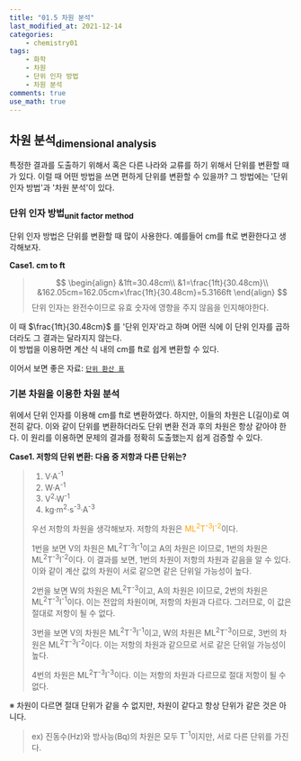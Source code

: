 ```yaml
---
title: "01.5 차원 분석"
last_modified_at: 2021-12-14
categories:
    - chemistry01
tags:
    - 화학
    - 차원
    - 단위 인자 방법
    - 차원 분석
comments: true
use_math: true
---
```


## 차원 분석<sub>dimensional analysis</sub>

특정한 결과를 도출하기 위해서 혹은 다른 나라와 교류를 하기 위해서 단위를 변환할 때가 있다. 이럴 때 어떤 방법을 쓰면 편하게 단위를 변환할 수 있을까? 그 방법에는 '단위 인자 방법'과 '차원 분석'이 있다.

### 단위 인자 방법<sub>unit factor method</sub>

단위 인자 방법은 단위를 변환할 때 많이 사용한다. 예를들어 cm를 ft로 변환한다고 생각해보자.

**Case1. cm to ft**
>
> $$
> \begin{align}
> &1ft=30.48cm\\
> &1=\frac{1ft}{30.48cm}\\
> &162.05cm=162.05cm×\frac{1ft}{30.48cm}=5.3166ft
> \end{align}
> $$
> 단위 인자는 완전수이므로 유효 숫자에 영향을 주지 않음을 인지해야한다.

이 때 $\frac{1ft}{30.48cm}$ 를 '단위 인자'라고 하며 어떤 식에 이 단위 인자를 곱하더라도 그 결과는 달라지지 않는다.\
이 방법을 이용하면 계산 식 내의 cm를 ft로 쉽게 변환할 수 있다.

이어서 보면 좋은 자료: [``단위 환산 표``](https://chemilk02.github.io/knowplus/k-03-UnitConversionTable)

### 기본 차원을 이용한 차원 분석

위에서 단위 인자를 이용해 cm를 ft로 변환하였다. 하지만, 이들의 차원은 L(길이)로 여전히 같다. 이와 같이 단위를 변환하더라도 단위 변환 전과 후의 차원은 항상 같아야 한다. 이 원리를 이용하면 문제의 결과를 정확히 도출했는지 쉽게 검증할 수 있다.

**Case1. 저항의 단위 변환: 다음 중 저항과 다른 단위는?**
> 
> 1. V·A<sup>-1</sup>
> 2. W·A<sup>-1</sup>
> 3. V<sup>2</sup>·W<sup>-1</sup>
> 4. kg·m<sup>2</sup>·s<sup>-3</sup>·A<sup>-3</sup>
>
> 우선 저항의 차원을 생각해보자. 저항의 차원은 <span style="color: orange">ML<sup>2</sup>T<sup>-3</sup>I<sup>-2</sup></span>이다.
> 
> 1번을 보면 V의 차원은 ML<sup>2</sup>T<sup>-3</sup>I<sup>-1</sup>이고 A의 차원은 I이므로, 1번의 차원은 ML<sup>2</sup>T<sup>-3</sup>I<sup>-2</sup>이다. 이 결과를 보면, 1번의 차원이 저항의 차원과 같음을 알 수 있다.
> 이와 같이 계산 값의 차원이 서로 같으면 같은 단위일 가능성이 높다.
>
> 2번을 보면 W의 차원은 ML<sup>2</sup>T<sup>-3</sup>이고, A의 차원은 I이므로, 2번의 차원은 ML<sup>2</sup>T<sup>-3</sup>I<sup>-1</sup>이다. 이는 전압의 차원이며, 저항의 차원과 다르다. 그러므로, 이 값은 절대로 저항이 될 수 없다. 
>
> 3번을 보면 V의 차원은 ML<sup>2</sup>T<sup>-3</sup>I<sup>-1</sup>이고, W의 차원은 ML<sup>2</sup>T<sup>-3</sup>이므로, 3번의 차원은 ML<sup>2</sup>T<sup>-3</sup>I<sup>-2</sup>이다. 이는 저항의 차원과 같으므로 서로 같은 단위일 가능성이 높다.
>
> 4번의 차원은 ML<sup>2</sup>T<sup>-3</sup>I<sup>-3</sup>이다. 이는 저항의 차원과 다르므로 절대 저항이 될 수 없다.

※ 차원이 다르면 절대 단위가 같을 수 없지만, 차원이 같다고 항상 단위가 같은 것은 아니다.
> ex) 진동수(Hz)와 방사능(Bq)의 차원은 모두 T<sup>-1</sup>이지만, 서로 다른 단위를 가진다.